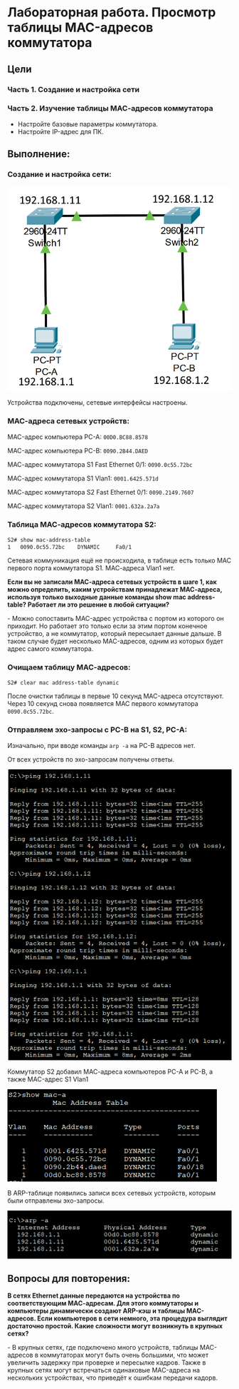 

# Лабораторная работа. Просмотр таблицы MAC-адресов коммутатора
##  Цели
### Часть 1. Создание и настройка сети

### Часть 2. Изучение таблицы МАС-адресов коммутатора
- Настройте базовые параметры коммутатора.
- Настройте IP-адрес для ПК.

## Выполнение:

### Создание и настройка сети:

![](2-1.png)

Устройства подключены, сетевые интерфейсы настроены.


### МАС-адреса сетевых устройств:

MAC-адрес компьютера PC-A: `00D0.BC88.8578` 

MAC-адрес компьютера PC-B: `0090.2B44.DAED`



МАС-адрес коммутатора S1 Fast Ethernet 0/1: `0090.0c55.72bc`

МАС-адрес коммутатора S1 Vlan1: `0001.6425.571d`

МАС-адрес коммутатора S2 Fast Ethernet 0/1: `0090.2149.7607`

МАС-адрес коммутатора S2 Vlan1: `0001.632a.2a7a`

### Таблица МАС-адресов коммутатора S2:

```
S2# show mac-address-table
1   0090.0c55.72bc    DYNAMIC     Fa0/1 
```

Сетевая коммуникация ещё не происходила, в таблице есть только MAC первого порта коммутатора S1.
МАС-адреса Vlan1 нет.


**Если вы не записали МАС-адреса сетевых устройств в шаге 1, как можно определить, каким устройствам принадлежат МАС-адреса, используя только выходные данные команды show mac address-table? Работает ли это решение в любой ситуации?**

\- Можно сопоставить MAC-адрес устройства с портом из которого он приходит. Но работает это только если за этим портом конечное устройство, а не коммутатор, который пересылает данные дальше. В таком случае будет несколько MAC-адресов, одним из которых будет адрес самого коммутатора.

### Очищаем таблицу МАС-адресов:

```
S2# clear mac address-table dynamic
```

После очистки таблицы в первые 10 секунд MAC-адреса отсутствуют. Через 10 секунд снова появляется MAC первого коммутатора `0090.0c55.72bc`.

### Отправляем эхо-запросы с PC-B на S1, S2, PC-A:
Изначально, при вводе команды `arp -a` на PC-B адресов нет.

От всех устройств по эхо-запросам получены ответы.

![](2-2.png)

Коммутатор S2 добавил МАС-адреса компьютеров PC-A и PC-B, а также MAC-адрес S1 Vlan1

![](2-3.png)

В ARP-таблице появились записи всех сетевых устройств, которым были отправлены эхо-запросы.

![](2-4.png)




##  Вопросы для повторения:

**В сетях Ethernet данные передаются на устройства по соответствующим МАС-адресам. Для этого коммутаторы и компьютеры динамически создают ARP-кэш и таблицы МАС-адресов. Если компьютеров в сети немного, эта процедура выглядит достаточно простой. Какие сложности могут возникнуть в крупных сетях?**

\- В крупных сетях, где подключено много устройств, таблицы MAC-адресов в коммутаторах могут быть очень большими, что может увеличить задержку при проверке и пересылке кадров. Также в крупных сетях могут встречаться одинаковые MAC-адреса на нескольких устройствах, что приведёт к ошибкам передачи кадорв.
